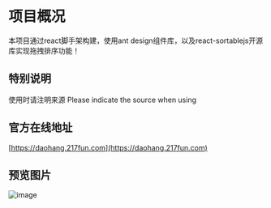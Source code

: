 # 项目概况

本项目通过react脚手架构建，使用ant design组件库，以及react-sortablejs开源库实现拖拽排序功能！

## 特别说明
使用时请注明来源 Please indicate the source when using

## 官方在线地址
[https://daohang.217fun.com](https://daohang.217fun.com)

## 预览图片

![image](https://github.com/dengxiwang/funtabs/blob/master/public/images/homepage.png)
